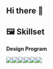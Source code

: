 ## Hi there 👋

<!--
**lalastar21/lalastar21** is a ✨ _special_ ✨ repository because its `README.md` (this file) appears on your GitHub profile.

Here are some ideas to get you started:

- 🔭 I’m currently working on [BOLD9](https://github.com/bold-9).
- 💬 Ask me about **Design**
- 📫 How to reach me: eblee@bold-9.com
-->


 ## 🖼️ Skillset
 **Design Program**

<article>
    <div style="display:flex; align-items:center;">
        <img src="https://img.shields.io/badge/Adobe Illustrator-FF9A00?style=for-the-badge&logo=adobeillustrator&logoColor=white"> 
        <img src="https://img.shields.io/badge/Adobe Photoshop-31A8FF?style=for-the-badge&logo=adobephotoshop&logoColor=white"> 
        <img src="https://img.shields.io/badge/Adobe Aftereffectsr-9999FF?style=for-the-badge&logo=adobeaftereffectsr&logoColor=white"> 
        <img src="https://img.shields.io/badge/Adobe Indesign-FF3366?style=for-the-badge&logo=adobeindesign&logoColor=white"> 
        <img src="https://img.shields.io/badge/Adobe XD-FF61F6?style=for-the-badge&logo=adobexd&logoColor=white">
        <img src="https://img.shields.io/badge/Figma-5B0BB5?style=for-the-badge&logo=figma&logoColor=white">
    </div>
</article>
 
